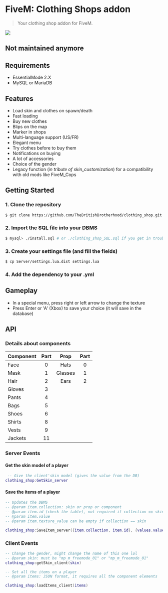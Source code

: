 # FiveM: Clothing Shops addon
> Your clothing shop addon for FiveM.


<img src=http://i.imgur.com/bB1K7ug.jpg>

## Not maintained anymore

## Requirements
- EssentialMode 2.X
- MySQL or MariaDB

## Features
- Load skin and clothes on spawn/death
- Fast loading
- Buy new clothes
- Blips on the map
- Marker in shops
- Multi-language support (US/FR)
- Elegant menu
- Try clothes before to buy them
- Notifications on buying
- A lot of accessories
- Choice of the gender
- Legacy function (_in tribute of skin_customization_) for a compatibility with old mods like FiveM_Cops


## Getting Started

### 1. Clone the repository
``` bash
$ git clone https://github.com/TheBritishBrotherhood/clothing_shop.git
```

### 2. Import the SQL file into your DBMS
``` bash
$ mysql> ./install.sql # or ./clothing_shop_SQL.sql if you get in trouble with foreign keys
```


### 3. Create your settings file (and fill the fields)
``` bash
$ cp Server/settings.lua.dist settings.lua
```

### 4. Add the dependency to your .yml


## Gameplay
- In a special menu, press right or left arrow to change the texture
- Press Enter or 'A' (Xbox) to save your choice (it will save in the database)

## API
### Details about components

| Component |      Part    | Prop          | Part |
|----------|:-------------:|:-------------:|:-------------:|
| Face      |    0  | Hats | 0 |
| Mask      |    1  | Glasses | 1 |
| Hair      |    2  | Ears | 2 |
| Gloves    |    3  |
| Pants     |    4  |
| Bags      |    5  |
| Shoes     |    6  |
| Shirts    |    8  |
| Vests     |    9  |
| Jackets   |   11  |


### Server Events

#### Get the skin model of a player
``` lua
 -- Give the client'skin model (gives the value from the DB)
clothing_shop:GetSkin_server
```

#### Save the items of a player
``` lua
-- Updates the DBMS
-- @param item.collection: skin or prop or component
-- @param item.id (check the table), not required if collection == skin
-- @param item.value 
-- @param item.texture_value can be empty if collection == skin

clothing_shop:SaveItem_server({item.collection, item.id}, {values.value, values.texture_value})
```

### Client Events
``` lua
-- Change the gender, might change the name of this one lol
-- @param skin: must be "mp_m_freemode_01" or "mp_m_freemode_01"
clothing_shop:getSkin_client(skin)
``` 
``` lua
-- Set all the items on a player
-- @param items: JSON format, it requires all the component elements

clothing_shop:loadItems_client(items)
```

